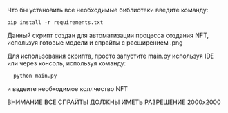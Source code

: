 Что бы установить все необходимые библиотеки введите команду:
    
    pip install -r requirements.txt

Данный скрипт создан для автоматизации процесса создания NFT, используя готовые модели и спрайты с расширением .png

Для использования скрипта, просто запустите main.py используя IDE или через консоль, используя команду:
      
      python main.py
и ввдеите необходимое коллчество NFT

ВНИМАНИЕ ВСЕ СПРАЙТЫ ДОЛЖНЫ ИМЕТЬ РАЗРЕШЕНИЕ 2000x2000
